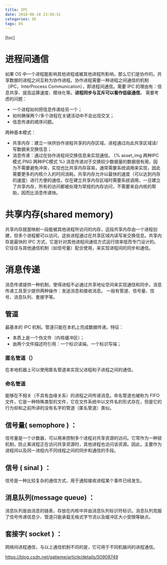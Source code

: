 ```yaml
---
title: IPC
date: 2018-06-18 23:56:51
categories: OS
tags: OS
---
```

[toc]
# 进程间通信
如果 OS 中一个进程能影响其他进程或被其他进程所影响，那么它们是协作的。共享数据的进程之间互称为协作进程。协作进程需要一种进程之间通信的机制（IPC，InterProcess Communication），即进程间通信。需要 IPC 的理由有：信息共享、提高运算速度、模块化等。**进程同步与互斥可以看作低级通信**。
需要考虑的问题：
* 一个进程如何把信息传递给另一个；
* 如何确保两个/多个进程在关键活动中不会出现交叉；
* 信息传递的顺序问题。

两种基本模式：
* 共享内存：建立一块供协作进程共享的内存区域，进程通过向此共享区域读/写数据来交换信息；
* 消息传递：通过在协作进程间交换信息来实现通信。
{% asset_img 两种IPC模式.PNG 两种IPC模式 %}
消息传递对于交换较少数据量的数据很有用，因为不需要避免冲突，实现也比共享内存容易，通常需要系统调用来实现，因此需要更多的内核介入的时间消耗。共享内存允许以最快的速度（可以达到内存的速度）进行方便的通信，仅在建立共享内存区域时需要系统调用，一旦建立了共享内存，所有的访问都被处理为常规的内存访问，不需要来自内核的帮助，因而比消息传递快。

# 共享内存(shared memory)
共享内存就是映射一段能被其他进程所访问的内存，这段共享内存由一个进程创建，但多个进程都可以访问，这些进程通过在共享区域内读写来交换信息。共享内存是最快的 IPC 方式，它是针对其他进程间通信方式运行效率低而专门设计的。它往往与其他通信机制（如信号量）配合使用，来实现进程间的同步和通信。

# 消息传递
消息传递提供一种机制，使得进程不必通过共享地址空间来实现通信和同步。消息传递工具至少提供两种操作：发送消息和接收消息。
一般有管道、信号量、信号、消息队列、套接字等。

## 管道
最基本的 IPC 机制。管道只能在本机上完成数据传递。特征：
* 本质上是一个伪文件（内核缓冲区）；
* 由两个文件描述符引用：一个标识读端，一个标识写端；

### 匿名管道（）
在本地机器上可以使用匿名管道来实现父进程和子进程之间的通信。

### 命名管道
能够在不相关（不具有血缘关系）的进程之间传递消息。命名管道也被称为 FIFO 文件，它是一种特殊类型的文件，它在文件系统中以文件名的形式存在，但是它的行为却和之前所讲的没有名字的管道（匿名管道）类似。

## 信号量( semophore ) ：
信号量是一个计数器，可以用来控制多个进程对共享资源的访问。它常作为一种锁机制，防止某进程正在访问共享资源时，其他进程也访问该资源。因此，主要作为进程间以及同一进程内不同线程之间的同步和通信的手段。

## 信号 ( sinal ) ： 
信号是一种比较复杂的通信方式，用于通知接收进程某个事件已经发生。

## 消息队列(message queue) ：
消息队列是由消息的链表，存放在内核中并由消息队列标识符标识。消息队列克服了信号传递信息少、管道只能承载无格式字节流以及缓冲区大小受限等缺点。

## 套接字( socket ) ： 
网络间进程通信，与以上通信机制不同的是，它可用于不同机器间的进程通信。


https://blog.csdn.net/gatieme/article/details/50908749